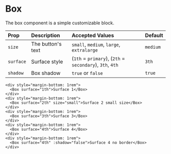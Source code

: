 # Box

The box component is a simple customizable block.

| Prop       | Description               | Accepted Values                                           | Default     |
| :--------- | :------------------------ | :-------------------------------------------------------- | :---------- |
| `size`     | The button's text         | `small`, `medium`, `large`, `extralarge`                  | `medium`    |
| `surface`  | Surface style             | (`1th` = `primary`), (`2th` = `secondary`), `3th`, `4th`  | `3th`       |
| `shadow`   | Box shadow                | `true` or `false`                                         | `true`      |


```vue
<div style="margin-bottom: 1rem">
  <Box surface="1th">Surface 1</Box>
</div>
<div style="margin-bottom: 1rem">
  <Box surface="2th" size="small">Surface 2 small size</Box>
</div>
<div style="margin-bottom: 1rem">
  <Box surface="3th">Surface 3</Box>
</div>
<div style="margin-bottom: 1rem">
  <Box surface="4th">Surface 4</Box>
</div>
<div style="margin-bottom: 1rem">
  <Box surface="4th" :shadow="false">Surface 4 no border</Box>
</div>
```

<BoxExample />

<script setup>
import BoxExample from './BoxExample.vue'
</script>
